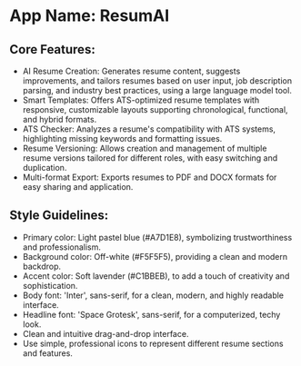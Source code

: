 # **App Name**: ResumAI

## Core Features:

- AI Resume Creation: Generates resume content, suggests improvements, and tailors resumes based on user input, job description parsing, and industry best practices, using a large language model tool.
- Smart Templates: Offers ATS-optimized resume templates with responsive, customizable layouts supporting chronological, functional, and hybrid formats.
- ATS Checker: Analyzes a resume's compatibility with ATS systems, highlighting missing keywords and formatting issues.
- Resume Versioning: Allows creation and management of multiple resume versions tailored for different roles, with easy switching and duplication.
- Multi-format Export: Exports resumes to PDF and DOCX formats for easy sharing and application.

## Style Guidelines:

- Primary color: Light pastel blue (#A7D1E8), symbolizing trustworthiness and professionalism.
- Background color: Off-white (#F5F5F5), providing a clean and modern backdrop.
- Accent color: Soft lavender (#C1BBEB), to add a touch of creativity and sophistication.
- Body font: 'Inter', sans-serif, for a clean, modern, and highly readable interface.
- Headline font: 'Space Grotesk', sans-serif, for a computerized, techy look.
- Clean and intuitive drag-and-drop interface.
- Use simple, professional icons to represent different resume sections and features.